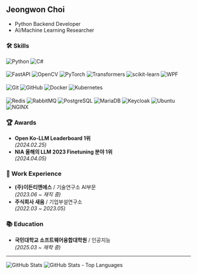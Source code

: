 ## Jeongwon Choi

- Python Backend Developer  
- AI/Machine Learning Researcher  

### 🛠 Skills

<div>
  <span><img align="center" title="Python" src="https://img.shields.io/badge/python-3670A0?style=for-the-badge&logo=python&logoColor=ffdd54" /></span>
  <span><img align="center" title="C#" src="https://img.shields.io/badge/c%23-%23400890.svg?style=for-the-badge&logo=.NET&logoColor=white" /></span>
</div>  
<br/>
<div>
  <span><img align="center" title="FastAPI" src="https://img.shields.io/badge/FastAPI-005571?style=for-the-badge&logo=fastapi" /></span>
  <span><img align="center" title="OpenCV" src="https://img.shields.io/badge/opencv-%23white.svg?style=for-the-badge&logo=opencv&logoColor=white" /></span>
  <span><img align="center" title="PyTorch" src="https://img.shields.io/badge/PyTorch-%23EE4C2C.svg?style=for-the-badge&logo=PyTorch&logoColor=white" /></span>
  <span><img align="center" title="Transformers" src="https://img.shields.io/badge/Transformers-FF6F00?style=for-the-badge&logo=huggingface&logoColor=white" /></span>
  <span><img align="center" title="scikit-learn" src="https://img.shields.io/badge/scikit--learn-%23F7931E.svg?style=for-the-badge&logo=scikit-learn&logoColor=white" /></span>
  <span><img align="center" title="WPF" src="https://img.shields.io/badge/WPF-0C54C2?style=for-the-badge&logo=.NET&logoColor=white" /></span>
</div>  
<br/>
<div>
  <span><img align="center" title="Git" src="https://img.shields.io/badge/git-%23F05033.svg?style=for-the-badge&logo=git&logoColor=white" /></span>
  <span><img align="center" title="GitHub" src="https://img.shields.io/badge/github-%23121011.svg?style=for-the-badge&logo=github&logoColor=white" /></span>
  <span><img align="center" title="Docker" src="https://img.shields.io/badge/docker-%230db7ed.svg?style=for-the-badge&logo=docker&logoColor=white" /></span>
  <span><img align="center" title="Kubernetes" src="https://img.shields.io/badge/kubernetes-%23326ce5.svg?style=for-the-badge&logo=kubernetes&logoColor=white" /></span>
</div>
<br/>
<div>
  <span><img align="center" title="Redis" src="https://img.shields.io/badge/redis-%23DD0031.svg?style=for-the-badge&logo=redis&logoColor=white" /></span>
  <span><img align="center" title="RabbitMQ" src="https://img.shields.io/badge/Rabbitmq-FF6600?style=for-the-badge&logo=rabbitmq&logoColor=white" /></span>
  <span><img align="center" title="PostgreSQL" src="https://img.shields.io/badge/postgres-%23316192.svg?style=for-the-badge&logo=postgresql&logoColor=white" /></span>
  <span><img align="center" title="MariaDB" src="https://img.shields.io/badge/MariaDB-003545?style=for-the-badge&logo=mariadb&logoColor=white" /></span>
  <span><img align="center" title="Keycloak" src="https://img.shields.io/badge/Keycloak-008aaa?style=for-the-badge&logo=keycloak&logoColor=white" /></span>
  <span><img align="center" title="Ubuntu" src="https://img.shields.io/badge/Ubuntu-E95420?style=for-the-badge&logo=ubuntu&logoColor=white" /></span>
  <span><img align="center" title="NGINX" src="https://img.shields.io/badge/nginx-%23009639.svg?style=for-the-badge&logo=nginx&logoColor=white" /></span>
</div>

### 🏆 Awards
- **Open Ko-LLM Leaderboard 1위**  
  *(2024.02.25)*  
- **NIA 올해의 LLM 2023 Finetuning 분야 1위**  
  *(2024.04.05)*  

### 💼 Work Experience
- **(주)이든티앤에스** / 기술연구소 AI부문  
  *(2023.06 ~ 재직 중)*  
- **주식회사 새움** / 기업부설연구소  
  *(2022.03 ~ 2023.05)*  

### 📚 Education
- **국민대학교 소프트웨어융합대학원** / 인공지능  
  *(2025.03 ~ 재학 중)*  

---

<div>
  <span><img align="center" title="GitHub Stats" src="https://github-readme-stats.vercel.app/api?username=banb3515&count_private=true&show_icons=true&title_color=fff&icon_color=79ff97&text_color=9f9f9f&bg_color=151515" /></span>
  <span><img align="center" title="GitHub Stats - Top Languages" src="https://github-readme-stats.vercel.app/api/top-langs/?username=banb3515&langs_count=8&layout=compact&title_color=fff&icon_color=79ff97&text_color=9f9f9f&bg_color=151515" /></span>
</div>
